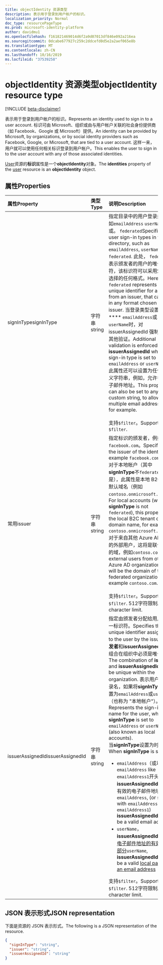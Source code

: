 ```yaml
---
title: objectIdentity 资源类型
description: 表示用于登录到用户帐户的标识。
localization_priority: Normal
doc_type: resourcePageType
ms.prod: microsoft-identity-platform
author: davidmu1
ms.openlocfilehash: f161821469014d6f2a9d07013df846e092a216ea
ms.sourcegitcommit: 0dcabe677927c259c2ddcefd0d5e2a2aef065e8b
ms.translationtype: MT
ms.contentlocale: zh-CN
ms.lasthandoff: 10/16/2019
ms.locfileid: "37539258"
---
```

# <a name="objectidentity-resource-type"></a><span data-ttu-id="77e78-103">objectIdentity 资源类型</span><span class="sxs-lookup"><span data-stu-id="77e78-103">objectIdentity resource type</span></span>

[!INCLUDE [beta-disclaimer](../../includes/beta-disclaimer.md)]

<span data-ttu-id="77e78-104">表示用于登录到用户帐户的标识。</span><span class="sxs-lookup"><span data-stu-id="77e78-104">Represents an identity used to sign in to a user account.</span></span> <span data-ttu-id="77e78-105">标识可由 Microsoft、组织或由与用户帐户关联的社会身份提供商（如 Facebook、Google 或 Microsoft）提供。</span><span class="sxs-lookup"><span data-stu-id="77e78-105">An identity can be provided by Microsoft, by organizations, or by social identity providers such as Facebook, Google, or Microsoft, that are tied to a user account.</span></span> <span data-ttu-id="77e78-106">这样一来，用户就可以使用任何相关标识登录到用户帐户。</span><span class="sxs-lookup"><span data-stu-id="77e78-106">This enables the user to sign in to the user account with any of those associated identities.</span></span>

<span data-ttu-id="77e78-107">[User](user.md)资源的**标识**属性是一个**objectIdentity**对象。</span><span class="sxs-lookup"><span data-stu-id="77e78-107">The **identities** property of the [user](user.md) resource is an **objectIdentity** object.</span></span>

## <a name="properties"></a><span data-ttu-id="77e78-108">属性</span><span class="sxs-lookup"><span data-stu-id="77e78-108">Properties</span></span>

| <span data-ttu-id="77e78-109">属性</span><span class="sxs-lookup"><span data-stu-id="77e78-109">Property</span></span>   | <span data-ttu-id="77e78-110">类型</span><span class="sxs-lookup"><span data-stu-id="77e78-110">Type</span></span> |<span data-ttu-id="77e78-111">说明</span><span class="sxs-lookup"><span data-stu-id="77e78-111">Description</span></span>|
|:---------------|:--------|:----------|
|<span data-ttu-id="77e78-112">signInType</span><span class="sxs-lookup"><span data-stu-id="77e78-112">signInType</span></span>|<span data-ttu-id="77e78-113">字符串</span><span class="sxs-lookup"><span data-stu-id="77e78-113">string</span></span>| <span data-ttu-id="77e78-114">指定目录中的用户登录类型，如`emailAddress` `userName`或。 `federated`</span><span class="sxs-lookup"><span data-stu-id="77e78-114">Specifies the user sign-in types in your directory, such as `emailAddress`, `userName` or `federated`.</span></span> <span data-ttu-id="77e78-115">此处， `federated`表示颁发者的用户的唯一标识符，该标识符可以采用颁发者选择的任何格式。</span><span class="sxs-lookup"><span data-stu-id="77e78-115">Here, `federated` represents a unique identifier for a user from an issuer, that can be in any format chosen by the issuer.</span></span> <span data-ttu-id="77e78-116">当登录类型设置为\*\*\*\* `emailAddress`或`userName`时，对 issuerAssignedId 强制执行其他验证。</span><span class="sxs-lookup"><span data-stu-id="77e78-116">Additional validation is enforced on **issuerAssignedId** when the sign-in type is set to `emailAddress` or `userName`.</span></span> <span data-ttu-id="77e78-117">此属性还可以设置为任何自定义字符串，例如，允许多个电子邮件地址。</span><span class="sxs-lookup"><span data-stu-id="77e78-117">This property can also be set to any custom string, to allow for multiple email addresses, for example.</span></span><br><br><span data-ttu-id="77e78-118">支持`$filter`。</span><span class="sxs-lookup"><span data-stu-id="77e78-118">Supports `$filter`.</span></span>|
|<span data-ttu-id="77e78-119">常用</span><span class="sxs-lookup"><span data-stu-id="77e78-119">issuer</span></span>|<span data-ttu-id="77e78-120">字符串</span><span class="sxs-lookup"><span data-stu-id="77e78-120">string</span></span>|<span data-ttu-id="77e78-121">指定标识的颁发者，例如`facebook.com`。</span><span class="sxs-lookup"><span data-stu-id="77e78-121">Specifies the issuer of the identity, for example `facebook.com`.</span></span><br><span data-ttu-id="77e78-122">对于本地帐户（其中**signInType**不`federated`是），此属性是本地 B2C 租户默认域名（例如`contoso.onmicrosoft.com`）。</span><span class="sxs-lookup"><span data-stu-id="77e78-122">For local accounts (where **signInType** is not `federated`), this property is the local B2C tenant default domain name, for example `contoso.onmicrosoft.com`.</span></span><br><span data-ttu-id="77e78-123">对于来自其他 Azure AD 组织的外部用户，这将是联合组织的域，例如`contoso.com`。</span><span class="sxs-lookup"><span data-stu-id="77e78-123">For external users from other Azure AD organization, this will be the domain of the federated organization, for example `contoso.com`.</span></span><br><br><span data-ttu-id="77e78-124">支持`$filter`。</span><span class="sxs-lookup"><span data-stu-id="77e78-124">Supports `$filter`.</span></span> <span data-ttu-id="77e78-125">512字符限制。</span><span class="sxs-lookup"><span data-stu-id="77e78-125">512 character limit.</span></span>|
|<span data-ttu-id="77e78-126">issuerAssignedId</span><span class="sxs-lookup"><span data-stu-id="77e78-126">issuerAssignedId</span></span>|<span data-ttu-id="77e78-127">字符串</span><span class="sxs-lookup"><span data-stu-id="77e78-127">string</span></span>|<span data-ttu-id="77e78-128">指定由颁发者分配给用户的唯一标识符。</span><span class="sxs-lookup"><span data-stu-id="77e78-128">Specifies the unique identifier assigned to the user by the issuer.</span></span> <span data-ttu-id="77e78-129">**颁发者**和**issuerAssignedId**的组合在组织中必须是唯一的。</span><span class="sxs-lookup"><span data-stu-id="77e78-129">The combination of **issuer** and **issuerAssignedId** must be unique within the organization.</span></span> <span data-ttu-id="77e78-130">表示用户的登录名，如果将**signInType**设置为`emailAddress`或`userName` （也称为 "本地帐户"）。</span><span class="sxs-lookup"><span data-stu-id="77e78-130">Represents the sign-in name for the user, when **signInType** is set to `emailAddress` or `userName` (also known as local accounts).</span></span><br><span data-ttu-id="77e78-131">当**signInType**设置为时：</span><span class="sxs-lookup"><span data-stu-id="77e78-131">When **signInType** is set to:</span></span> <ul><li><span data-ttu-id="77e78-132">`emailAddress`（或以`emailAddress` like `emailAddress1`开头） **issuerAssignedId**必须是有效的电子邮件地址</span><span class="sxs-lookup"><span data-stu-id="77e78-132">`emailAddress`, (or starts with `emailAddress` like `emailAddress1`) **issuerAssignedId** must be a valid email address</span></span></li><li><span data-ttu-id="77e78-133">`userName`， **issuerAssignedId**必须是[电子邮件地址的有效本地部分](https://tools.ietf.org/html/rfc3696#section-3)</span><span class="sxs-lookup"><span data-stu-id="77e78-133">`userName`, **issuerAssignedId** must be a valid [local part of an email address](https://tools.ietf.org/html/rfc3696#section-3)</span></span></li></ul><span data-ttu-id="77e78-134">支持`$filter`。</span><span class="sxs-lookup"><span data-stu-id="77e78-134">Supports `$filter`.</span></span> <span data-ttu-id="77e78-135">512字符限制。</span><span class="sxs-lookup"><span data-stu-id="77e78-135">512 character limit.</span></span>|

## <a name="json-representation"></a><span data-ttu-id="77e78-136">JSON 表示形式</span><span class="sxs-lookup"><span data-stu-id="77e78-136">JSON representation</span></span>

<span data-ttu-id="77e78-137">下面是资源的 JSON 表示形式。</span><span class="sxs-lookup"><span data-stu-id="77e78-137">The following is a JSON representation of the resource.</span></span>

<!-- {
  "blockType": "resource",
  "optionalProperties": [

  ],
  "@odata.type": "microsoft.graph.objectIdentity"
}-->

```json
{
  "signInType": "string",
  "issuer": "string",
  "issuerAssignedId": "string"
}
```

<!-- uuid: 8fcb5dbc-d5aa-4681-8e31-b001d5168d79
2015-10-25 14:57:30 UTC -->
<!--
{
  "type": "#page.annotation",
  "description": "objectIdentity resource",
  "keywords": "",
  "section": "documentation",
  "tocPath": "",
  "suppressions": []
}
-->
